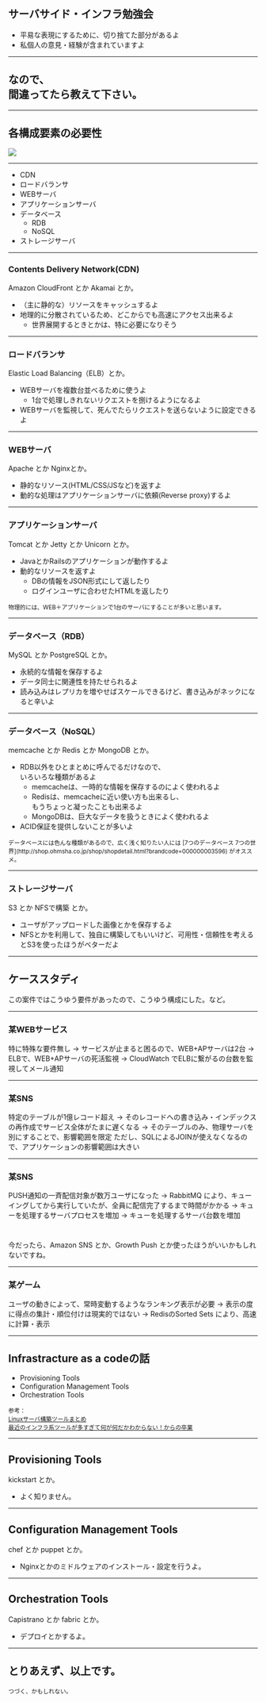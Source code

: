 ## サーバサイド・インフラ勉強会

* 平易な表現にするために、切り捨てた部分があるよ
* 私個人の意見・経験が含まれていますよ

---

## なので、<br>間違ってたら教えて下さい。

---

## 各構成要素の必要性

<img src="img/network_diagram.png" style="background-color: #ffffff;">

---

* CDN
* ロードバランサ
* WEBサーバ
* アプリケーションサーバ
* データベース
  * RDB
  * NoSQL
* ストレージサーバ

---

### Contents Delivery Network(CDN)

Amazon CloudFront とか Akamai とか。

* （主に静的な）リソースをキャッシュするよ
* 地理的に分散されているため、どこからでも高速にアクセス出来るよ
  * 世界展開するときとかは、特に必要になりそう

---

### ロードバランサ

Elastic Load Balancing（ELB）とか。

* WEBサーバを複数台並べるために使うよ
  * 1台で処理しきれないリクエストを捌けるようになるよ
* WEBサーバを監視して、死んでたらリクエストを送らないように設定できるよ

---

### WEBサーバ

Apache とか Nginxとか。

* 静的なリソース(HTML/CSS/JSなど)を返すよ
* 動的な処理はアプリケーションサーバに依頼(Reverse proxy)するよ

---

### アプリケーションサーバ

Tomcat とか Jetty とか Unicorn とか。

* JavaとかRailsのアプリケーションが動作するよ
* 動的なリソースを返すよ
  * DBの情報をJSON形式にして返したり
  * ログインユーザに合わせたHTMLを返したり

<small style="margin-top: 40px;">
物理的には、WEB＋アプリケーションで1台のサーバにすることが多いと思います。
</small>

---

### データベース（RDB）

MySQL とか PostgreSQL とか。

* 永続的な情報を保存するよ
* データ同士に関連性を持たせられるよ
* 読み込みはレプリカを増やせばスケールできるけど、書き込みがネックになると辛いよ

---

### データベース（NoSQL）

memcache とか Redis とか MongoDB とか。

* RDB以外をひとまとめに呼んでるだけなので、  
  いろいろな種類があるよ
  * memcacheは、一時的な情報を保存するのによく使われるよ
  * Redisは、memcacheに近い使い方も出来るし、  
  もうちょっと凝ったことも出来るよ
  * MongoDBは、巨大なデータを扱うときによく使われるよ
* ACID保証を提供しないことが多いよ


<small style="margin-top: 40px;">
データベースには色んな種類があるので、広く浅く知りたい人には [7つのデータベース 7つの世界](http://shop.ohmsha.co.jp/shop/shopdetail.html?brandcode=000000003596) がオススメ。</small>

---

### ストレージサーバ

S3 とか NFSで構築 とか。

* ユーザがアップロードした画像とかを保存するよ
* NFSとかを利用して、独自に構築してもいいけど、可用性・信頼性を考えるとS3を使ったほうがベターだよ

---

## ケーススタディ

この案件ではこうゆう要件があったので、こうゆう構成にした。など。

---

### 某WEBサービス

<div style="text-align: left;">
特に特殊な要件無し  
→ サービスが止まると困るので、WEB+APサーバは2台  
→ ELBで、WEB+APサーバの死活監視  
→ CloudWatch でELBに繋がるの台数を監視してメール通知
</div>

---

### 某SNS

<div style="text-align: left;">
特定のテーブルが1億レコード超え  
→ そのレコードへの書き込み・インデックスの再作成でサービス全体がたまに遅くなる  
→ そのテーブルのみ、物理サーバを別にすることで、影響範囲を限定  
  ただし、SQLによるJOINが使えなくなるので、アプリケーションの影響範囲は大きい
</div>

---

### 某SNS

<div style="text-align: left;">
PUSH通知の一斉配信対象が数万ユーザになった  
→ RabbitMQ により、キューイングしてから実行していたが、全員に配信完了するまで時間がかかる  
→ キューを処理するサーバプロセスを増加  
→ キューを処理するサーバ台数を増加
</div>

<div style="margin-top: 40px;">
今だったら、Amazon SNS とか、Growth Push とか使ったほうがいいかもしれないですね。
</div>

---

### 某ゲーム

<div style="text-align: left;">
ユーザの動きによって、常時変動するようなランキング表示が必要  
→ 表示の度に得点の集計・順位付けは現実的ではない  
→ RedisのSorted Sets により、高速に計算・表示
</div>

---

## Infrastracture as a codeの話

* Provisioning Tools
* Configuration Management Tools
* Orchestration Tools

<small style="margin-top: 40px;">参考： <br>
[Linuxサーバ構築ツールまとめ](http://tkak.hatenablog.com/entry/2012/03/11/084905)<br>
[最近のインフラ系ツールが多すぎて何が何だかわからない！からの卒業](http://qiita.com/kasaharu/items/59b8d3a76b4a22eab88e)</small>

---

## Provisioning Tools

kickstart とか。

* よく知りません。

---

## Configuration Management Tools

chef とか puppet とか。

* Nginxとかのミドルウェアのインストール・設定を行うよ。

---

## Orchestration Tools

Capistrano とか fabric とか。

* デプロイとかするよ。

---

## とりあえず、以上です。

<small style="margin-top: 40px;">
つづく、かもしれない。
</small>
